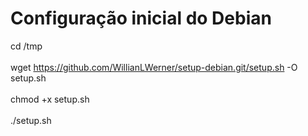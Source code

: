 # Configuração inicial do Debian

cd /tmp
<br></br>
wget https://github.com/WillianLWerner/setup-debian.git/setup.sh -O setup.sh
<br></br>
chmod +x setup.sh
<br></br>
./setup.sh
